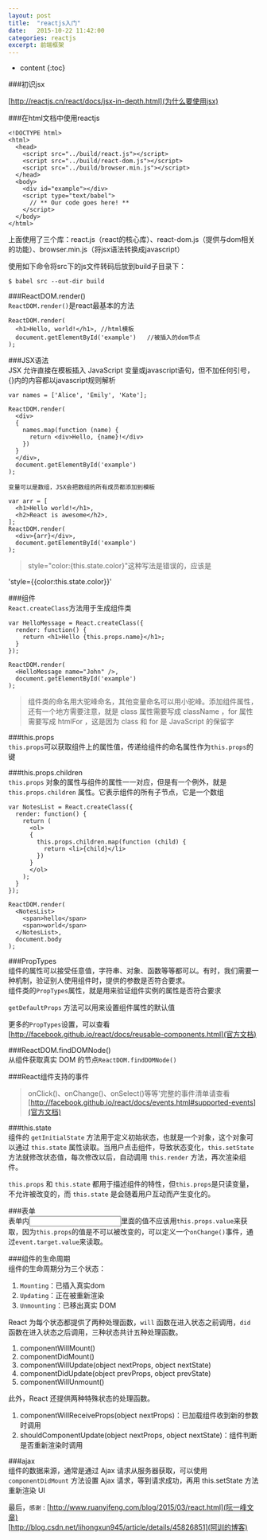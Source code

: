 ```yaml
---
layout: post
title:  "reactjs入门"
date:   2015-10-22 11:42:00
categories: reactjs
excerpt: 前端框架
---
```


* content
{:toc}

###初识jsx  

[http://reactjs.cn/react/docs/jsx-in-depth.html](为什么要使用jsx)  

###在html文档中使用reactjs  

    <!DOCTYPE html>
    <html>
      <head>
        <script src="../build/react.js"></script>
        <script src="../build/react-dom.js"></script>
        <script src="../build/browser.min.js"></script>
      </head>
      <body>
        <div id="example"></div>
        <script type="text/babel">
          // ** Our code goes here! **
        </script>
      </body>
    </html>  

上面使用了三个库：react.js（react的核心库）、react-dom.js（提供与dom相关的功能）、browser.min.js（将jsx语法转换成javascript）  

使用如下命令将src下的js文件转码后放到build子目录下：  

    $ babel src --out-dir build  

###ReactDOM.render()  
`ReactDOM.render()`是react最基本的方法  

    ReactDOM.render(
      <h1>Hello, world!</h1>, //html模板
      document.getElementById('example')   //被插入的dom节点
    );  

###JSX语法  
JSX 允许直接在模板插入 JavaScript 变量或javascript语句，但不加任何引号，{}内的内容都以javascript规则解析  

    var names = ['Alice', 'Emily', 'Kate'];

    ReactDOM.render(
      <div>
      {
        names.map(function (name) {
          return <div>Hello, {name}!</div>
        })
      }
      </div>,
      document.getElementById('example')
    );  

`变量可以是数组，JSX会把数组的所有成员都添加到模板`  

    var arr = [
      <h1>Hello world!</h1>,
      <h2>React is awesome</h2>,
    ];
    ReactDOM.render(
      <div>{arr}</div>,
      document.getElementById('example')
    );  

> style="color:{this.state.color}"这种写法是错误的，应该是  

'style={{color:this.state.color}}'  

###组件  
`React.createClass`方法用于生成组件类  

    var HelloMessage = React.createClass({
      render: function() {
        return <h1>Hello {this.props.name}</h1>;
      }
    });

    ReactDOM.render(
      <HelloMessage name="John" />,
      document.getElementById('example')
    ); 

> 组件类的命名用大驼峰命名，其他变量命名可以用小驼峰。添加组件属性，还有一个地方需要注意，就是 class 属性需要写成 className ，for 属性需要写成 htmlFor ，这是因为 class 和 for 是 JavaScript 的保留字 

###this.props  
`this.props`可以获取组件上的属性值，传递给组件的命名属性作为`this.props`的键  

###this.props.children  
`this.props` 对象的属性与组件的属性一一对应，但是有一个例外，就是 `this.props.children` 属性。它表示组件的所有子节点，它是一个数组  

    var NotesList = React.createClass({
      render: function() {
        return (
          <ol>
          {
            this.props.children.map(function (child) {
              return <li>{child}</li>
            })
          }
          </ol>
        );
      }
    });

    ReactDOM.render(
      <NotesList>
        <span>hello</span>
        <span>world</span>
      </NotesList>,
      document.body
    );  

###PropTypes  
组件的属性可以接受任意值，字符串、对象、函数等等都可以。有时，我们需要一种机制，验证别人使用组件时，提供的参数是否符合要求。  
组件类的`PropTypes`属性，就是用来验证组件实例的属性是否符合要求  

`getDefaultProps` 方法可以用来设置组件属性的默认值

更多的`PropTypes`设置，可以查看[http://facebook.github.io/react/docs/reusable-components.html](官方文档)  

###ReactDOM.findDOMNode()  
从组件获取真实 DOM 的节点`ReactDOM.findDOMNode()`  

###React组件支持的事件  
> onClick()、onChange()、onSelect()等等'完整的事件清单请查看[http://facebook.github.io/react/docs/events.html#supported-events](官方文档)  

###this.state  
组件的 `getInitialState` 方法用于定义初始状态，也就是一个对象，这个对象可以通过 `this.state` 属性读取。当用户点击组件，导致状态变化，`this.setState` 方法就修改状态值，每次修改以后，自动调用 `this.render` 方法，再次渲染组件。  

`this.props` 和 `this.state` 都用于描述组件的特性，但`this.props`是只读变量，不允许被改变的，而 `this.state` 是会随着用户互动而产生变化的。  

###表单  
表单内<input type="text" value="">里面的值不应该用`this.props.value`来获取，因为`this.props`的值是不可以被改变的，可以定义一个`onChange()`事件，通过`event.target.value`来读取。  

###组件的生命周期  
组件的生命周期分为三个状态：  

1. `Mounting`：已插入真实dom  
2. `Updating`：正在被重新渲染  
3. `Unmounting`：已移出真实 DOM  

React 为每个状态都提供了两种处理函数，`will` 函数在进入状态之前调用，`did` 函数在进入状态之后调用，三种状态共计五种处理函数。  

1. componentWillMount()  
2. componentDidMount()  
3. componentWillUpdate(object nextProps, object nextState)  
4. componentDidUpdate(object prevProps, object prevState)  
5. componentWillUnmount()  

此外，React 还提供两种特殊状态的处理函数。  

1. componentWillReceiveProps(object nextProps)：已加载组件收到新的参数时调用  
2. shouldComponentUpdate(object nextProps, object nextState)：组件判断是否重新渲染时调用  

###ajax  
组件的数据来源，通常是通过 Ajax 请求从服务器获取，可以使用 `componentDidMount` 方法设置 Ajax 请求，等到请求成功，再用 this.setState 方法重新渲染 UI 

最后，`感谢`  :
[http://www.ruanyifeng.com/blog/2015/03/react.html](阮一峰文章)  
[http://blog.csdn.net/lihongxun945/article/details/45826851](阿训的博客)

